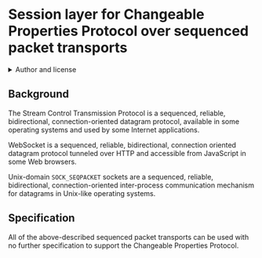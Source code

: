 # Session layer for Changeable Properties Protocol over sequenced packet transports

<details>
<summary>Author and license</summary>

Written by Alexander Logan Martin and published by the OpenStarscape team [via GitHub](https://github.com/OpenStarscape/protocol).

Copyright (C) 2020 Alexander Logan Martin.
Permission is granted to copy, distribute, and/or modify this document under the terms of the GNU Free Documentation License, Version 1.3 or any later version published by the Free Software Foundation; with no Invariant Sections, no Front-Cover Texts, and no Back-Cover Texts. A copy of the license is included in the collection containing this document.

THERE IS NO WARRANTY FOR THIS DOCUMENT, TO THE EXTENT PERMITTED BY APPLICABLE LAW. EXCEPT WHEN OTHERWISE STATED IN WRITING THE COPYRIGHT HOLDERS, PUBLISHERS, AND ALL OTHER PARTIES PROVIDE THIS DOCUMENT "AS IS" WITHOUT WARRANTY OF ANY KIND, EITHER EXPRESSED OR IMPLIED, INCLUDING, BUT NOT LIMITED TO, THE IMPLIED WARRANTIES OF MERCHANTABILITY AND FITNESS FOR A PARTICULAR PURPOSE. THE ENTIRE RISK AS TO THE QUALITY OF THIS DOCUMENT IS WITH ITS USER. SHOULD THIS DOCUMENT PROVE DEFECTIVE OR INCORRECT, ITS USER ASSUMES THE COST OF ALL NECESSARY CORRECTIVE ACTION OF ANY KIND.

If the disclaimer of warranty provided above cannot be given local legal effect according to its terms, reviewing courts shall apply local law that most closely approximates an absolute waiver of all civil liability in connection with this document, unless an express warranty or assumption of liability accompanies a copy of this document, and then such liability shall be assumed only by the party providing such warranty or assumption of liability.
</details>

## Background

The Stream Control Transmission Protocol is a sequenced, reliable, bidirectional, connection-oriented datagram protocol, available in some operating systems and used by some Internet applications.

WebSocket is a sequenced, reliable, bidirectional, connection oriented datagram protocol tunneled over HTTP and accessible from JavaScript in some Web browsers.

Unix-domain `SOCK_SEQPACKET` sockets are a sequenced, reliable, bidirectional, connection-oriented inter-process communication mechanism for datagrams in Unix-like operating systems.

## Specification

All of the above-described sequenced packet transports can be used with no further specification to support the Changeable Properties Protocol.
